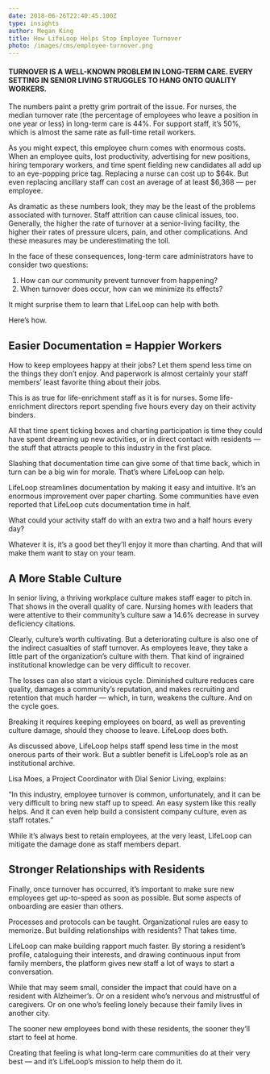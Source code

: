 ```yaml
---
date: 2018-06-26T22:40:45.100Z
type: insights
author: Megan King
title: How LifeLoop Helps Stop Employee Turnover
photo: /images/cms/employee-turnover.png
---
```


#### TURNOVER IS A WELL-KNOWN PROBLEM IN LONG-TERM CARE. EVERY SETTING IN SENIOR LIVING STRUGGLES TO HANG ONTO QUALITY WORKERS.

The numbers paint a pretty grim portrait of the issue. For nurses, the median turnover rate (the percentage of employees who leave a position in one year or less) in long-term care is 44%. For support staff, it’s 50%, which is almost the same rate as full-time retail workers.

As you might expect, this employee churn comes with enormous costs. When an employee quits, lost productivity, advertising for new positions, hiring temporary workers, and time spent fielding new candidates all add up to an eye-popping price tag. Replacing a nurse can cost up to $64k. But even replacing ancillary staff can cost an average of at least $6,368 — per employee.

As dramatic as these numbers look, they may be the least of the problems associated with turnover. Staff attrition can cause clinical issues, too. Generally, the higher the rate of turnover at a senior-living facility, the higher their rates of pressure ulcers, pain, and other complications. And these measures may be underestimating the toll.

In the face of these consequences, long-term care administrators have to consider two questions:

1. How can our community prevent turnover from happening?
2. When turnover does occur, how can we minimize its effects?

It might surprise them to learn that LifeLoop can help with both.

Here’s how.

## Easier Documentation = Happier Workers

How to keep employees happy at their jobs? Let them spend less time on the things they don’t enjoy. And paperwork is almost certainly your staff members’ least favorite thing about their jobs.

This is as true for life-enrichment staff as it is for nurses. Some life-enrichment directors report spending five hours every day on their activity binders.

All that time spent ticking boxes and charting participation is time they could have spent dreaming up new activities, or in direct contact with residents — the stuff that attracts people to this industry in the first place.

Slashing that documentation time can give some of that time back, which in turn can be a big win for morale. That’s where LifeLoop can help.

LifeLoop streamlines documentation by making it easy and intuitive. It’s an enormous improvement over paper charting. Some communities have even reported that LifeLoop cuts documentation time in half.

What could your activity staff do with an extra two and a half hours every day?

Whatever it is, it’s a good bet they’ll enjoy it more than charting. And that will make them want to stay on your team.

## A More Stable Culture

In senior living, a thriving workplace culture makes staff eager to pitch in. That shows in the overall quality of care. Nursing homes with leaders that were attentive to their community’s culture saw a 14.6% decrease in survey deficiency citations.

Clearly, culture’s worth cultivating. But a deteriorating culture is also one of the indirect casualties of staff turnover. As employees leave, they take a little part of the organization’s culture with them. That kind of ingrained institutional knowledge can be very difficult to recover.

The losses can also start a vicious cycle. Diminished culture reduces care quality, damages a community’s reputation, and makes recruiting and retention that much harder — which, in turn, weakens the culture. And on the cycle goes.

Breaking it requires keeping employees on board, as well as preventing culture damage, should they choose to leave. LifeLoop does both.

As discussed above, LifeLoop helps staff spend less time in the most onerous parts of their work. But a subtler benefit is LifeLoop’s role as an institutional archive.

Lisa Moes, a Project Coordinator with Dial Senior Living, explains:

“In this industry, employee turnover is common, unfortunately, and it can be very difficult to bring new staff up to speed. An easy system like this really helps. And it can even help build a consistent company culture, even as staff rotates.”

While it’s always best to retain employees, at the very least, LifeLoop can mitigate the damage done as staff members depart.

## Stronger Relationships with Residents

Finally, once turnover has occurred, it’s important to make sure new employees get up-to-speed as soon as possible. But some aspects of onboarding are easier than others.

Processes and protocols can be taught. Organizational rules are easy to memorize. But building relationships with residents? That takes time.

LifeLoop can make building rapport much faster. By storing a resident’s profile, cataloguing their interests, and drawing continuous input from family members, the platform gives new staff a lot of ways to start a conversation.

While that may seem small, consider the impact that could have on a resident with Alzheimer’s. Or on a resident who’s nervous and mistrustful of caregivers. Or on one who’s feeling lonely because their family lives in another city.

The sooner new employees bond with these residents, the sooner they’ll start to feel at home.

Creating that feeling is what long-term care communities do at their very best — and it’s LifeLoop’s mission to help them do it.
